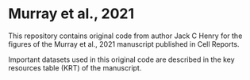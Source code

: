 # Murray et al., 2021
 
This repository contains original code from author Jack C Henry for the figures of the Murray et al., 2021 manuscript published in Cell Reports. 

Important datasets used in this original code are described in the key resources table (KRT) of the manuscript.
